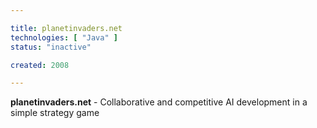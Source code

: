 ```yaml
---

title: planetinvaders.net
technologies: [ "Java" ]
status: "inactive"

created: 2008

---
```



__planetinvaders.net__ - Collaborative and competitive AI development in a simple strategy game

